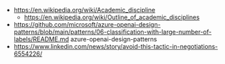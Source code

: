 - https://en.wikipedia.org/wiki/Academic_discipline
	- https://en.wikipedia.org/wiki/Outline_of_academic_disciplines
- https://github.com/microsoft/azure-openai-design-patterns/blob/main/patterns/06-classification-with-large-number-of-labels/README.md azure-openai-design-patterns
- https://www.linkedin.com/news/story/avoid-this-tactic-in-negotiations-6554226/